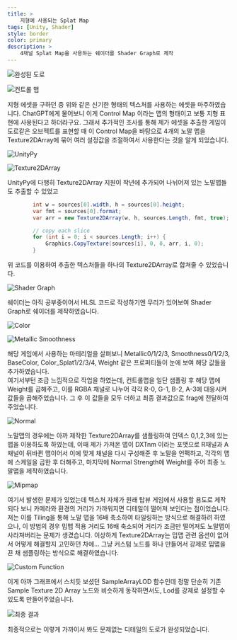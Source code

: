 ```yaml
---
title: >
    지형에 사용되는 Splat Map
tags: [Unity, Shader]
style: border
color: primary
description: >
    4채널 Splat Map을 사용하는 쉐이더를 Shader Graph로 제작
---
```


![완성된 도로](assets/splatmap.png)

![컨트롤 맵](assets/splatmap2.png)

지형 에셋을 구하던 중 위와 같은 신기한 형태의 텍스처를 사용하는 에셋을 마주하였습니다. ChatGPT에게 물어보니 이게 Control Map 이라는 맵의 형태이고 보통 지형 표현에 사용된다고 하더라구요. 그래서 추가적인 조사를 통해 제가 에셋을 추출한 게임이 도로같은 오브젝트를 표현할 때 이 Control Map을 바탕으로 4개의 노말 맵을 Texture2DArray에 묶어 여러 설정값을 조절하여서 사용한다는 것을 알게 되었습니다.

![UnityPy](assets/splatmap3.png)

![Texture2DArray](assets/splatmap4.png)

UnityPy에 다행히 Texture2DArray 지원이 작년에 추가되어 나뉘어져 있는 노말맵들도 추출할 수 있었고

```C#
        int w = sources[0].width, h = sources[0].height;
        var fmt = sources[0].format;
        var arr = new Texture2DArray(w, h, sources.Length, fmt, true);

        // copy each slice
        for (int i = 0; i < sources.Length; i++) {
            Graphics.CopyTexture(sources[i], 0, 0, arr, i, 0);
        }
```

위 코드를 이용하여 추출한 텍스처들을 하나의 Texture2DArray로 합쳐줄 수 있었습니다.

![Shader Graph](assets/splatmap5.png)

쉐이더는 아직 공부중이어서 HLSL 코드로 작성하기엔 무리가 있어보여 Shader Graph로 쉐이더를 제작하였습니다.

![Color](assets/splatmap6_0.png)

![Metallic Smoothness](assets/splatmap6.png)

해당 게임에서 사용하는 마테리얼을 살펴보니 Metallic0/1/2/3, Smoothness0/1/2/3, BaseColor, Color_Splat1/2/3/4, Weight 같은 프로퍼티들이 눈에 보여 해당 값들을 추가하였습니다.<br>
여기서부턴 조금 느낌적으로 작업을 하였는데, 컨트롤맵을 일단 샘플링 후 해당 맵에 Weight를 곱해주고, 이를 RGBA 채널로 나누어 각각 R-0, G-1, B-2, A-3에 대응시켜 값들을 곱해주었습니다. 그 후 이 값들을 모두 더하고 최종 결과값으로 frag에 전달하여 주었습니다.

![Normal](assets/splatmap7.png)

노말맵의 경우에는 아까 제작한 Texture2DArray를 샘플링하여 인덱스 0,1,2,3에 있는 맵을 이용하도록 하였는데, 이때 제가 가져온 맵이 DXTnm 이라는 포맷으로 R채널과 A채널이 뒤바뀐 맵이어서 이에 맞게 채널을 다시 구성해준 후 노말을 언팩하고, 각각의 맵에 스케일을 곱한 후 더해주고, 마지막에 Normal Strength에 Weight를 주어 최종 노말맵을 제작하였습니다.

![Mipmap](assets/splatmap8.png)

여기서 발생한 문제가 있었는데 텍스처 자체가 원래 탑뷰 게임에서 사용할 용도로 제작되다 보니 카메라와 환경의 거리가 가까워지면 디테일이 떨어져 보인다는 점이었습니다.<br>
저는 이를 Tiling을 통해 노말 맵을 16배 축소하여 타일링하는 방식으로 해결하려 하였으나, 이 방법의 경우 밉맵 적용 거리도 16배 축소되어 거리가 조금만 떨어져도 노말맵이 사라져버리는 문제가 생겼습니다. 이상하게 Texture2DArray는 밉맵 관련 옵션이 없어서 어떻게 해결할지 고민하던 차에... 그냥 커스텀 노드를 하나 만들어서 강제로 밉맵을 끈 채 샘플링하는 방식으로 해결하였습니다.

![Custom Function](assets/splatmap9.png)

이게 아까 그래프에서 스치듯 보셨던 SampleArrayLOD 함수인데 정말 단순히 기존 Sample Texture 2D Array 노드와 비슷하게 동작하면서도, Lod를 강제로 설정할 수 있도록 만들어주었습니다.

![최종 결과](assets/splatmap10.png)

최종적으로는 이렇게 가까이서 봐도 문제없는 디테일의 도로가 완성되었습니다.